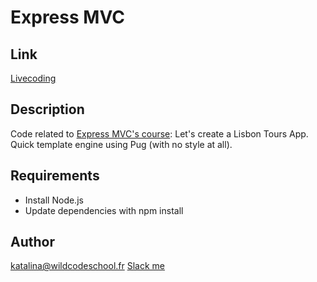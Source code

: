 # Express MVC
## Link

[Livecoding](https://github.com/KatalinaNadasi/LisbonTour)


## Description

Code related to [Express MVC's course](https://docs.google.com/presentation/d/1F4U_Ni7CNcXMFuJVNiCM51hkqWIwC-ykNy8Z8-ZGw8w/edit#slide=id.p18): Let's create a Lisbon Tours App.
Quick template engine using Pug (with no style at all).

## Requirements

- Install Node.js
- Update dependencies with npm install

## Author

katalina@wildcodeschool.fr
[Slack me](https://app.slack.com/client/T6SG2QGG2/GHKASSHPX/user_profile/UU0DM7QTG)
